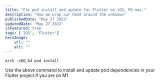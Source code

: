```yaml
---
title: "Fix pod install and update for Flutter on iOS, M1 mac."
description: "How we wrap our head around the unknown"
publishedDate: "May 27 2022"
updatedDate: "May 27 2022"
isFeatured: true
tags: ['IOS', 'Flutter']
heroImage:
    url: ""
    alt: ""
---
```

```arch -x86_64 pod install ```

Use the above command to install and update pod dependencies in your Flutter project if you are on M1
